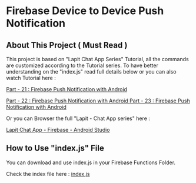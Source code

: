 # Firebase Device to Device Push Notification

## About This Project ( Must Read )

This project is based on "Lapit Chat App Series" Tutorial, all the commands are customized according to the Tutorial series.
To have better understanding on the "index.js" read full details below or you can also watch Tutorial here : 

[ Part - 21 : Firebase Push Notification with Android ](https://www.youtube.com/watch?v=mQeHcgWxAFo)

[ Part - 22 : Firebase Push Notification with Android ](https://www.youtube.com/watch?v=8TGIMLdcl9E)
[ Part - 23 : Firebase Push Notification with Android ](https://www.youtube.com/watch?v=voIFz8aE9eE)

Or you can Browser the full "Lapit - Chat App series" here : 

[ Lapit Chat App - Firebase - Android Studio ](https://www.youtube.com/watch?v=Cw0SmoroyNg&list=PLGCjwl1RrtcQ3o2jmZtwu2wXEA4OIIq53)

## How to Use "index.js" File

You can download and use index.js in your Firebase Functions Folder.

Check the index file here : [index.js](https://github.com/akshayejh/Firebase-Device-to-Device-Push-Notification/blob/master/index.js)
